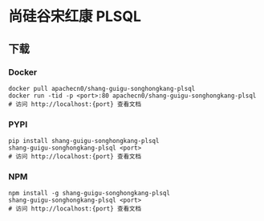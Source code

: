 # 尚硅谷宋红康 PLSQL

## 下载

### Docker

```
docker pull apachecn0/shang-guigu-songhongkang-plsql
docker run -tid -p <port>:80 apachecn0/shang-guigu-songhongkang-plsql
# 访问 http://localhost:{port} 查看文档
```

### PYPI

```
pip install shang-guigu-songhongkang-plsql
shang-guigu-songhongkang-plsql <port>
# 访问 http://localhost:{port} 查看文档
```

### NPM

```
npm install -g shang-guigu-songhongkang-plsql
shang-guigu-songhongkang-plsql <port>
# 访问 http://localhost:{port} 查看文档
```